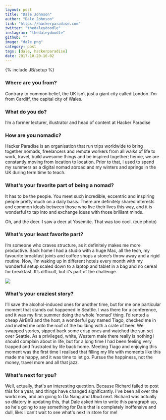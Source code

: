 ```yaml
---
layout: post
title: "Dale Johnson"
author: "Dale Johnson"
link: "https://hackerparadise.com"
twitter: "thedaleydoodle"
instagram: "thedaleydoodle"
github: ""
image: "dale.png"
category: post
tags: [dale, hackerparadise]
date: 2017-10-20-10-02
---
```

{% include JB/setup %}

### Where are you from?

Contrary to common belief, the UK isn’t just a giant city called London. I’m from Cardiff, the capital city of Wales.

### What do you do?

I’m a former lecturer, illustrator and head of content at Hacker Paradise

### How are you nomadic?

Hacker Paradise is an organisation that run trips worldwide to bring together nomads, freelancers and remote workers from all walks of life to work, travel, build awesome things and be inspired together; hence, we are constantly moving from location to location. Prior to that, I used to spend my summers as a digital nomad abroad and my winters and springs in the UK during term time to teach.

### What's your favorite part of being a nomad?

It has to be the people. You meet such incredible, eccentric and inspiring people pretty much on a daily basis. There are definitely shared interests and common ideals between those who live their lives this way, and it is wonderful to tap into and exchange ideas with those brilliant minds.

Oh, and the deer. I saw a deer at Yosemite. That was too cool. (cue photo)

### What's your least favorite part?

I’m someone who craves structure, as it definitely makes me more productive. Back home I had a studio with a huge Mac, all the tech, my favourite breakfast joints and coffee shops a stone’s throw away and a rigid routine. Now, I’m waking up in different hotels every month with my wonderful setup scaled down to a laptop and tablet in a bag and no cereal for breakfast. It’s difficult, but it’s part of the challenge.

<img src="{{ BASE_PATH }}/assets/img/posts/dale-alt.jpg" class="inner-post-image" />

### What's your craziest story?

I’ll save the alcohol-induced ones for another time, but for me one particular moment that stands out happened in Seattle. I was there for a conference, and it was my first summer doing the whole ‘nomad’ thing. I’d rented a cheap AirBnB and the host, a wonderful guy named Tiago, checked me in and invited me onto the roof of the building with a crate of beer. We swapped stories, sipped back some crisp ones and watched the sun set over Seattle. As a privileged, white, Western male there really is nothing I should complain about in life, but for a long time I had been feeling very trapped and frustrated by life back home. Meeting Tiago and enjoying this moment was the first time I realised that filling my life with moments like this made me happy, and it was time to let go. Pursue the happiness, not the money, travel more and all that jazz.

### What's next for you?

Well, actually, that's an interesting question. Because Richard failed to post this for a year, and things have changed significantly. I've been all over the world now, and am going to Da Nang and Ubud next. Richard was actually so dilatory in updating this, that Dale asked him to write this paragraph up, so he's going to say something for Dale that is completely inoffensive and dull, like: I can't wait to see what's next in store for me!
